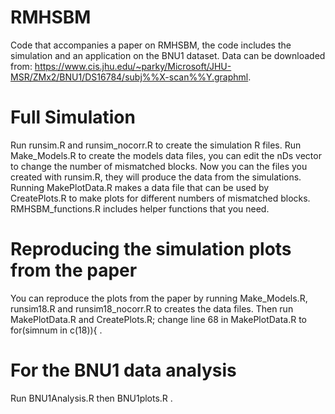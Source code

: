 # RMHSBM
Code that accompanies a paper on RMHSBM, the code includes the simulation and an application on the BNU1 dataset.
Data can be downloaded from: https://www.cis.jhu.edu/~parky/Microsoft/JHU-MSR/ZMx2/BNU1/DS16784/subj%%X-scan%%Y.graphml.

# Full Simulation
Run runsim.R and runsim_nocorr.R to create the simulation R files. Run Make_Models.R to create the models data files, you can edit the nDs vector to change the number of mismatched blocks. Now you can the files you created with runsim.R, they will produce the data from the simulations. Running MakePlotData.R makes a data file that can be used by CreatePlots.R to make plots for different numbers of mismatched blocks. RMHSBM_functions.R includes helper functions that you need.

# Reproducing the simulation plots from the paper
You can reproduce the plots from the paper by running Make_Models.R, runsim18.R and runsim18_nocorr.R to creates the data files. Then run MakePlotData.R and CreatePlots.R; change line 68 in MakePlotData.R to for(simnum in c(18)){ .

# For the BNU1 data analysis
Run BNU1Analysis.R then BNU1plots.R .
